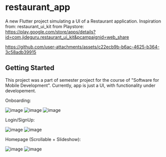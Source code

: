 # restaurant_app

A new Flutter project simulating a UI of a Restaurant application.
Inspiration from: restaurant_ui_kit from Playstore: https://play.google.com/store/apps/details?id=com.jideguru.restaurant_ui_kit&pcampaignid=web_share

https://github.com/user-attachments/assets/c22ecb9b-b6ac-4625-b364-3c58adb39915

## Getting Started

This project was a part of semester project for the course of "Software for Mobile Development". Currently, app is just a UI, with functionality under developement. 


Onboarding:

![image](https://github.com/ZARRAR-1/restaurant_app/assets/106697920/4a3f57f1-6e1c-4bfc-97c6-45ef25570f37) 
![image](https://github.com/ZARRAR-1/restaurant_app/assets/106697920/bb56f07f-b834-4eb1-b25e-d41d1fc59d07)
![image](https://github.com/ZARRAR-1/restaurant_app/assets/106697920/e3325f51-ab35-4fec-9c3c-3d9e6dfe868e)


Login/SignUp: 

![image](https://github.com/ZARRAR-1/restaurant_app/assets/106697920/8e530d9f-d80e-4878-a46c-2c5dcdfc685b) 
![image](https://github.com/ZARRAR-1/restaurant_app/assets/106697920/273ae315-ef44-4c9d-ae35-8df3bb7b9696)


Homepage (Scrollable + Slideshow):

![image](https://github.com/ZARRAR-1/restaurant_app/assets/106697920/565d8422-eb52-4ff1-bdbc-0e1eb565910a)
![image](https://github.com/ZARRAR-1/restaurant_app/assets/106697920/c82b68ae-1824-4e0b-b909-33dc65ba10af)








